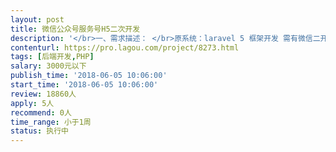 ```yaml
---                
layout: post       
title: 微信公众号服务号H5二次开发           
description: '</br>一、需求描述： </br>原系统：laravel 5 框架开发 需有微信二开经验+php+laravel+web 熟悉的来 </br>一个红包项目开发，具体内容： </br>一、完善第1次开发中不足的地方： </br>1、发出的红包，在24小时内做出清算； </br>2、总管理员在后台能添加红包的数值； </br></br>二、本次开发需求：实现多币种发出赠币 </br>1、数据库新字段，标记 不同币种红包（红包品种） 的特征值； </br>2、Administrator在后台给发币管理员增加红包品种和红包数值； </br>3、领红包界面，显示红包品种，发红包界面，显示红包品种选择； </br>4、系统后台，Administrator一键将用户的“微信号、用户名、手机号、赠币品种和数量”生成json文件，并可供外部交易所调用这些数据； </br></br>三、其他 </br>1、用户转发到其他群，生成一定的奖励（仅用AOB来奖励）； </br>2、用户数据点击记录分析，以判断褥羊毛的用户，做一个阻挡策略。 </br></br>二、合作方式： </br>项目制，时间一周，尽量在周六交付，费用2500，均可谈。</br>'     
contenturl: https://pro.lagou.com/project/8273.html      
tags: [后端开发,PHP]            
salary: 3000元以下          
publish_time: '2018-06-05 10:06:00'         
start_time: '2018-06-05 10:06:00'           
review: 18860人                   
apply: 5人                   
recommend: 0人                   
time_range: 小于1周              
status: 执行中                  
---                 
```


